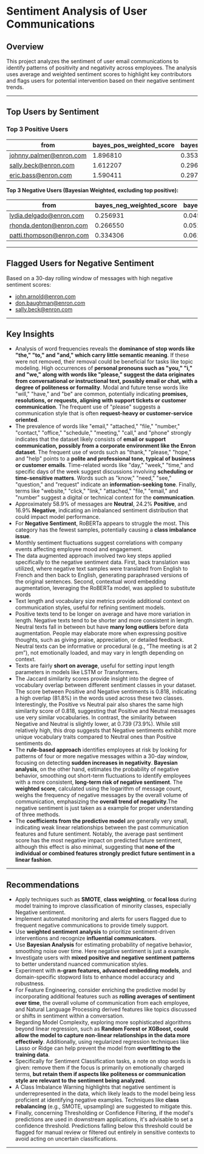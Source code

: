 # Sentiment Analysis of User Communications

## Overview

This project analyzes the sentiment of user email communications to identify patterns of positivity and negativity across employees. The analysis uses average and weighted sentiment scores to highlight key contributors and flags users for potential intervention based on their negative sentiment trends.

---

## Top Users by Sentiment

### Top 3 Positive Users 
|                       from |   bayes_pos_weighted_score |   bayes_pos_prob_mean |   message_count |
|----------------------------|--------------------------|-----------------------|-----------------|
|   johnny.palmer@enron.com |                 1.896810 |              0.353488 |             213 |
|      sally.beck@enron.com |                 1.612207 |              0.296943 |             227 |
|        eric.bass@enron.com |                 1.590411 |              0.297170 |             210 |

**Top 3 Negative Users (Bayesian Weighted, excluding top positive):**

|                       from |   bayes_neg_weighted_score |   bayes_neg_prob_mean |   message_count |
|----------------------------|--------------------------|-----------------------|-----------------|
|   lydia.delgado@enron.com |                 0.256931 |              0.045455 |             284 |
|   rhonda.denton@enron.com |                 0.266550 |              0.051724 |             172 |
|  patti.thompson@enron.com |                 0.334306 |              0.061674 |             225 |

---

## Flagged Users for Negative Sentiment  
Based on a 30-day rolling window of messages with high negative sentiment scores:
- john.arnold@enron.com  
- don.baughman@enron.com  
- sally.beck@enron.com  

---

## Key Insights
- Analysis of word frequencies reveals the **dominance of stop words like "the," "to," and "and," which carry little semantic meaning**. If these were not removed, their removal could be beneficial for tasks like topic modeling. High occurrences of **personal pronouns such as "you," "i," and "we," along with words like "please," suggest the data originates from conversational or instructional text, possibly email or chat, with a degree of politeness or formality**. Modal and future tense words like "will," "have," and "be" are common, potentially indicating **promises, resolutions, or requests, aligning with support tickets or customer communication**. The frequent use of "please" suggests a communication style that is often **request-heavy or customer-service oriented**.
 - The prevalence of words like "email," "attached," "file," "number," "contact," "office," "schedule," "meeting," "call," and "phone" strongly indicates that the dataset likely consists of **email or support communication, possibly from a corporate environment like the Enron dataset**. The frequent use of words such as "thank," "please," "hope," and "help" points to a **polite and professional tone, typical of business or customer emails**. Time-related words like "day," "week," "time," and specific days of the week suggest discussions involving **scheduling or time-sensitive matters**. Words such as "know," "need," "see," "question," and "request" indicate an **information-seeking tone**. Finally, terms like "website," "click," "link," "attached," "file," "email," and "number" suggest a digital or technical context for the **communication**.
- Approximately 58.9% of messages are **Neutral**, 24.2% **Positive**, and 16.9% **Negative**, indicating an imbalanced sentiment distribution that could impact model performance.
- For **Negative Sentiment**, RoBERTa appears to struggle the most. This category has the fewest samples, potentially causing a **class imbalance issue**. 
- Monthly sentiment fluctuations suggest correlations with company events affecting employee mood and engagement.
- The data augmented approach involved two key steps applied specifically to the negative sentiment data. First, back translation was utilized, where negative text samples were translated from English to French and then back to English, generating paraphrased versions of the original sentences. Second, contextual word embedding augmentation, leveraging the RoBERTa model, was applied to substitute words 
- Text length and vocabulary size metrics provide additional context on communication styles, useful for refining sentiment models.
- Positive texts tend to be longer on average and have more variation in length. Negative texts tend to be shorter and more consistent in length. Neutral texts fall in between but have **many long outliers** before data augmentation. People may elaborate more when expressing positive thoughts, such as giving praise, appreciation, or detailed feedback. Neutral texts can be informative or procedural (e.g., “The meeting is at 2 pm”), not emotionally loaded, and may vary in length depending on context.
- Texts are fairly **short on average**, useful for setting input length parameters in models like LSTM or Transformers.
- The Jaccard similarity scores provide insight into the degree of vocabulary overlap between different sentiment classes in your dataset. The score between Positive and Negative sentiments is 0.818, indicating a high overlap (81.8%) in the words used across these two classes. Interestingly, the Positive vs Neutral pair also shares the same high similarity score of 0.818, suggesting that Positive and Neutral messages use very similar vocabularies.
In contrast, the similarity between Negative and Neutral is slightly lower, at 0.739 (73.9%). While still relatively high, this drop suggests that Negative sentiments exhibit more unique vocabulary traits compared to Neutral ones than Positive sentiments do. 
- The **rule-based approach** identifies employees at risk by looking for patterns of four or more negative messages within a 30-day window, focusing on detecting **sudden increases in negativity**. **Bayesian analysis**, on the other hand, estimates the probability of negative behavior, smoothing out short-term fluctuations to identify employees with a more consistent, **long-term risk of negative sentiment**. The **weighted score**, calculated using the logarithm of message count, weighs the frequency of negative messages by the overall volume of communication, emphasizing the **overall trend of negativity**.The negative sentiment is just taken as a example for proper understanding of three methods.
- The **coefficients from the predictive model** are generally very small, indicating weak linear relationships between the past communication features and future sentiment. Notably, the average past sentiment score has the most negative impact on predicted future sentiment, although this effect is also minimal, suggesting that **none of the individual or combined features strongly predict future sentiment in a linear fashion**.

---

## Recommendations

- Apply techniques such as **SMOTE**, **class weighting**, or **focal loss** during model training to improve classification of minority classes, especially Negative sentiment.
- Implement automated monitoring and alerts for users flagged due to frequent negative communications to provide timely support.
- Use **weighted sentiment analysis** to prioritize sentiment-driven interventions and recognize **influential communicators**.
-  Use **Bayesian Analysis** for estimating probability of negative behavior, smoothing noise over time. Here negative sentiment is just a example.
- Investigate users with **mixed positive and negative sentiment patterns** to better understand nuanced communication styles.
- Experiment with **n-gram features, advanced embedding models**, and domain-specific stopword lists to enhance model accuracy and robustness.
- For Feature Engineering, consider enriching the predictive model by incorporating additional features such as **rolling averages of sentiment over time**, the overall volume of communication from each employee, and Natural Language Processing derived features like topics discussed or shifts in sentiment within a conversation.
- Regarding Model Complexity, exploring more sophisticated algorithms beyond linear regression, such as **Random Forest or XGBoost, could allow the model to capture non-linear relationships in the data more effectively**. Additionally, using regularized regression techniques like Lasso or Ridge can help prevent the model from **overfitting to the training data**.
- Specifically for Sentiment Classification tasks, a note on stop words is given: remove them if the focus is primarily on emotionally charged terms, **but retain them if aspects like politeness or communication style are relevant to the sentiment being analyzed**.
- A Class Imbalance Warning highlights that negative sentiment is underrepresented in the data, which likely leads to the model being less proficient at identifying negative examples. Techniques like **class rebalancing** (e.g., SMOTE, upsampling) are suggested to mitigate this.
- Finally, concerning Thresholding or Confidence Filtering, if the model's predictions are used in downstream applications, it's advisable to set a confidence threshold. Predictions falling below this threshold could be flagged for manual review or filtered out entirely in sensitive contexts to avoid acting on uncertain classifications.

---

